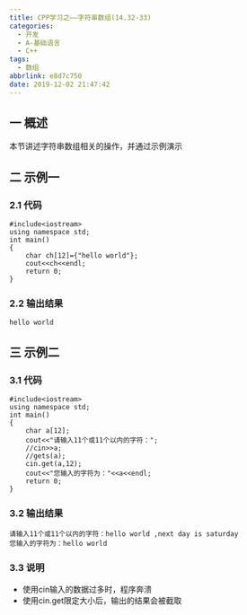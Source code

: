 ```yaml
---
title: CPP学习之——字符串数组(14.32-33)
categories:
  - 开发
  - A-基础语言
  - C++
tags:
  - 数组
abbrlink: e8d7c750
date: 2019-12-02 21:47:42
---
```

## 一 概述

本节讲述字符串数组相关的操作，并通过示例演示   

<!--more-->

## 二 示例一 

### 2.1 代码

```
#include<iostream>
using namespace std;
int main()
{
	char ch[12]={"hello world"};
	cout<<ch<<endl;
	return 0;
}
```

### 2.2 输出结果

```
hello world
```

## 三 示例二

### 3.1 代码

```
#include<iostream>
using namespace std;
int main()
{
	char a[12];
	cout<<"请输入11个或11个以内的字符：";
	//cin>>a;
	//gets(a);
	cin.get(a,12);
	cout<<"您输入的字符为："<<a<<endl;
	return 0;
}
```

### 3.2 输出结果

```
请输入11个或11个以内的字符：hello world ,next day is saturday
您输入的字符为：hello world
```

### 3.3 说明

* 使用cin输入的数据过多时，程序奔溃
* 使用cin.get限定大小后，输出的结果会被截取